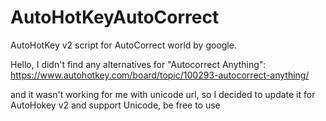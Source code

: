 # AutoHotKeyAutoCorrect
AutoHotKey v2 script for AutoCorrect world by google.


Hello, I didn't find any alternatives for "Autocorrect Anything":
https://www.autohotkey.com/board/topic/100293-autocorrect-anything/

and it wasn't working for me with unicode url, so I decided to update it for AutoHokey v2 and support Unicode, be free to use
